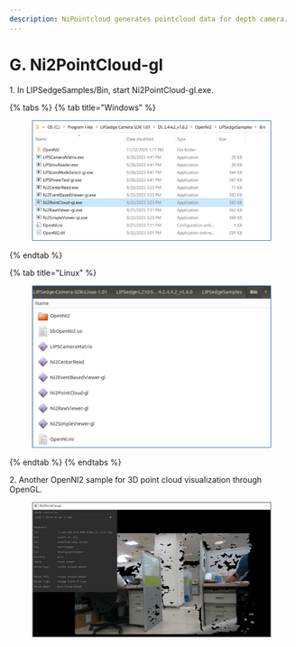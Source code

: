 ```yaml
---
description: NiPointcloud generates pointcloud data for depth camera.
---
```


# G. Ni2PointCloud-gl

1\. In LIPSedgeSamples/Bin, start Ni2PointCloud-gl.exe.

{% tabs %}
{% tab title="Windows" %}
<figure><img src="../../.gitbook/assets/image (46) (3).png" alt=""><figcaption></figcaption></figure>
{% endtab %}

{% tab title="Linux" %}
<figure><img src="../../.gitbook/assets/image (10) (4).png" alt=""><figcaption></figcaption></figure>
{% endtab %}
{% endtabs %}

2\. Another OpenNI2 sample for 3D point cloud visualization through OpenGL.

<figure><img src="../../.gitbook/assets/image (47) (2).png" alt=""><figcaption></figcaption></figure>
